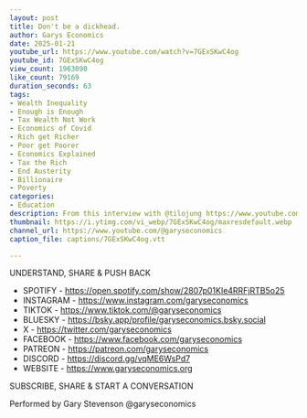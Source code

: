 ```yaml
---
layout: post
title: Don't be a dickhead.
author: Garys Economics
date: 2025-01-21
youtube_url: https://www.youtube.com/watch?v=7GExSKwC4og
youtube_id: 7GExSKwC4og
view_count: 1963090
like_count: 79169
duration_seconds: 63
tags:
- Wealth Inequality
- Enough is Enough
- Tax Wealth Not Work
- Economics of Covid
- Rich get Richer
- Poor get Poorer
- Economics Explained
- Tax the Rich
- End Austerity
- Billionaire
- Poverty
categories:
- Education
description: From this interview with @tilojung https://www.youtube.com/watch?v=Zhsx7pogODA&t=7603s&ab_channel=Jung%26Naiv
thumbnail: https://i.ytimg.com/vi_webp/7GExSKwC4og/maxresdefault.webp
channel_url: https://www.youtube.com/@garyseconomics
caption_file: captions/7GExSKwC4og.vtt

---
```


UNDERSTAND, SHARE & PUSH BACK

- SPOTIFY - https://open.spotify.com/show/2807p01KIe4RRFjRTB5o25
- INSTAGRAM  - https://www.instagram.com/garyseconomics
- TIKTOK - https://www.tiktok.com/@garyseconomics
- BLUESKY - https://bsky.app/profile/garyseconomics.bsky.social
- X - https://twitter.com/garyseconomics
- FACEBOOK - https://www.facebook.com/garyseconomics
- PATREON - https://patreon.com/garyseconomics
- DISCORD - https://discord.gg/vqME6WsPd7
- WEBSITE - https://www.garyseconomics.org

SUBSCRIBE, SHARE & START A CONVERSATION

Performed by Gary Stevenson
@garyseconomics
